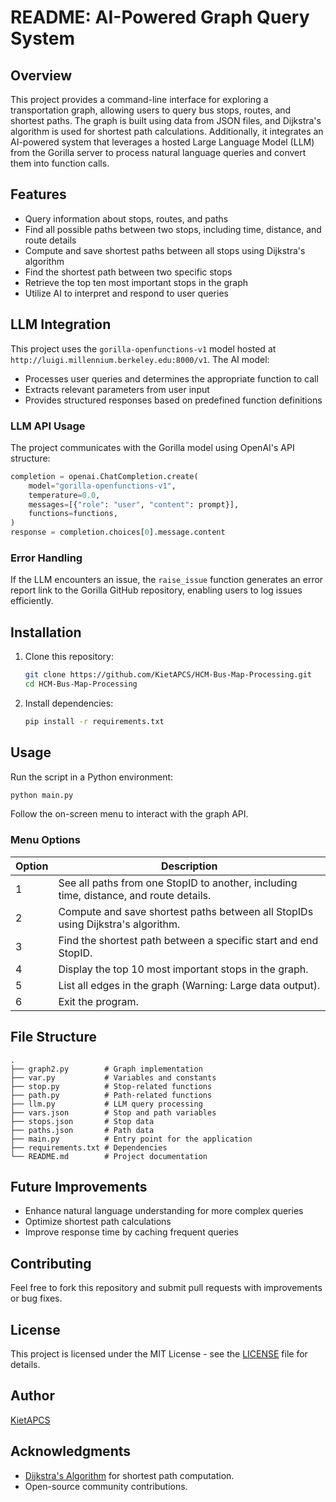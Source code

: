 # README: AI-Powered Graph Query System

## Overview
This project provides a command-line interface for exploring a transportation graph, allowing users to query bus stops, routes, and shortest paths. The graph is built using data from JSON files, and Dijkstra's algorithm is used for shortest path calculations. Additionally, it integrates an AI-powered system that leverages a hosted Large Language Model (LLM) from the Gorilla server to process natural language queries and convert them into function calls.

## Features
- Query information about stops, routes, and paths
- Find all possible paths between two stops, including time, distance, and route details
- Compute and save shortest paths between all stops using Dijkstra's algorithm
- Find the shortest path between two specific stops
- Retrieve the top ten most important stops in the graph
- Utilize AI to interpret and respond to user queries

## LLM Integration
This project uses the `gorilla-openfunctions-v1` model hosted at `http://luigi.millennium.berkeley.edu:8000/v1`. The AI model:
- Processes user queries and determines the appropriate function to call
- Extracts relevant parameters from user input
- Provides structured responses based on predefined function definitions

### LLM API Usage
The project communicates with the Gorilla model using OpenAI's API structure:
```python
completion = openai.ChatCompletion.create(
    model="gorilla-openfunctions-v1",
    temperature=0.0,
    messages=[{"role": "user", "content": prompt}],
    functions=functions,
)
response = completion.choices[0].message.content
```

### Error Handling
If the LLM encounters an issue, the `raise_issue` function generates an error report link to the Gorilla GitHub repository, enabling users to log issues efficiently.

## Installation
1. Clone this repository:
   ```bash
   git clone https://github.com/KietAPCS/HCM-Bus-Map-Processing.git
   cd HCM-Bus-Map-Processing
   ```
2. Install dependencies:
   ```sh
   pip install -r requirements.txt
   ```

## Usage
Run the script in a Python environment:
```bash
python main.py
```
Follow the on-screen menu to interact with the graph API.

### Menu Options
| Option | Description |
|--------|-------------|
| 1 | See all paths from one StopID to another, including time, distance, and route details. |
| 2 | Compute and save shortest paths between all StopIDs using Dijkstra's algorithm. |
| 3 | Find the shortest path between a specific start and end StopID. |
| 4 | Display the top 10 most important stops in the graph. |
| 5 | List all edges in the graph (Warning: Large data output). |
| 6 | Exit the program. |

## File Structure
```
.
├── graph2.py        # Graph implementation
├── var.py           # Variables and constants
├── stop.py          # Stop-related functions
├── path.py          # Path-related functions
├── llm.py           # LLM query processing
├── vars.json        # Stop and path variables
├── stops.json       # Stop data
├── paths.json       # Path data
├── main.py          # Entry point for the application
├── requirements.txt # Dependencies
└── README.md        # Project documentation
```

## Future Improvements
- Enhance natural language understanding for more complex queries
- Optimize shortest path calculations
- Improve response time by caching frequent queries

## Contributing
Feel free to fork this repository and submit pull requests with improvements or bug fixes.

## License
This project is licensed under the MIT License - see the [LICENSE](LICENSE) file for details.

## Author
[KietAPCS](https://github.com/KietAPCS)

## Acknowledgments
- [Dijkstra's Algorithm](https://en.wikipedia.org/wiki/Dijkstra%27s_algorithm) for shortest path computation.
- Open-source community contributions.
